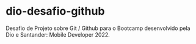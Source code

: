 # dio-desafio-github
Desafio de Projeto sobre Git / Github para o Bootcamp desenvolvido pela Dio e Santander: Mobile Developer 2022.
